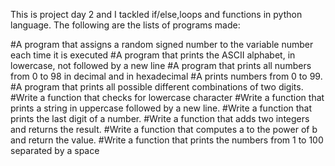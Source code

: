 This is project day 2 and I tackled if/else,loops and functions in python language.
The following are the lists of programs made:

#A program that assigns a random signed number to the variable number each time it is executed
#A program that prints the ASCII alphabet, in lowercase, not followed by a new line
#A program that prints all numbers from 0 to 98 in decimal and in hexadecimal
#A prints numbers from 0 to 99.
#A program that prints all possible different combinations of two digits.
#Write a function that checks for lowercase character
#Write a function that prints a string in uppercase followed by a new line.
#Write a function that prints the last digit of a number.
#Write a function that adds two integers and returns the result.
#Write a function that computes a to the power of b and return the value.
#Write a function that prints the numbers from 1 to 100 separated by a space
